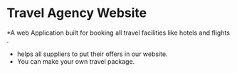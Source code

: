 # Travel Agency Website
 *A web Application built for booking all travel facilities like hotels and flights . 
* helps all suppliers to put their offers in our website. 
* You can make your own travel package.

